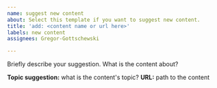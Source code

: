 ```yaml
---
name: suggest new content
about: Select this template if you want to suggest new content.
title: 'add: <content name or url here>'
labels: new content
assignees: Gregor-Gottschewski

---
```


Briefly describe your suggestion. What is the content about?

**Topic suggestion:** what is the content's topic?
**URL:** path to the content
